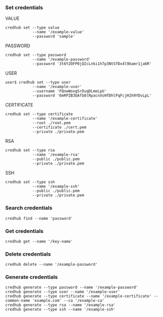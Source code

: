 ### Set credentials
VALUE
```shell script
credhub set --type value 
            --name '/example-value' 
            --password 'sample'
```
PASSWORD
```aidl
credhub set --type password 
            --name '/example-password' 
            --password '3t6Y2OFP0jQIcLnki1h7p3NtSfDx4l9bamr1ja6R'
```
USER
```shell script
user$ credhub set --type user 
            --name '/example-user' 
            --username 'FQnwWoxgSrDuqDLmeLpU' 
            --password '6mRPZB3bAfb8lRpacnXsHfDhlPqFcjH2h9YDvLpL'
```
CERTIFICATE
```shell script
credhub set --type certificate 
            --name '/example-certificate' 
            --root ./root.pem 
            --certificate ./cert.pem 
            --private ./private.pem
```
RSA
```shell script
credhub set --type rsa 
            --name '/example-rsa' 
            --public ./public.pem 
            --private ./private.pem
```

SSH
```shell script
credhub set --type ssh 
            --name '/example-ssh' 
            --public ./public.pem 
            --private ./private.pem
```

### Search credentials
```shell script
credhub find --name 'password'
```
### Get credentials
```shell script
credhub get --name '/key-name'

```
### Delete credentials
```shell script
credhub delete --name '/example-password'
```

### Generate credentials
```shell script
credhub generate --type password --name '/example-password'
credhub generate --type user --name '/example-user'
credhub generate --type certificate --name '/example-certificate' --common-name 'example.com' --ca '/example-ca'
credhub generate --type rsa --name '/example-rsa'
credhub generate --type ssh --name '/example-ssh'
```
